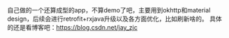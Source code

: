 自己做的一个还算成型的app，不算demo了吧，主要用到okhttp和material design，后续会进行retrofit+rxjava升级以及各方面优化，比如刷新啥的。
具体的还是看博客吧：https://blog.csdn.net/jay_zjc
